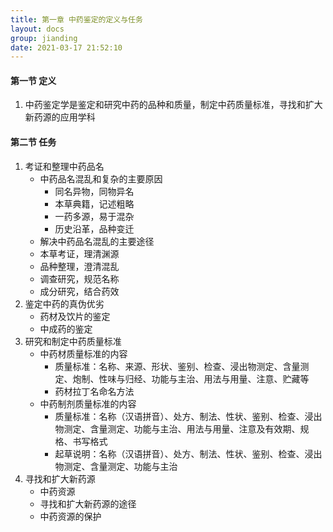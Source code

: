 ```yaml
---
title: 第一章 中药鉴定的定义与任务
layout: docs
group: jianding
date: 2021-03-17 21:52:10
---
```


#### 第一节 定义

1. 中药鉴定学是鉴定和研究中药的品种和质量，制定中药质量标准，寻找和扩大新药源的应用学科

#### 第二节 任务

1. 考证和整理中药品名
   + 中药品名混乱和复杂的主要原因
     + 同名异物，同物异名
     + 本草典籍，记述粗略
     + 一药多源，易于混杂
     + 历史沿革，品种变迁
   + 解决中药品名混乱的主要途径
   <!--more-->
     + 本草考证，理清渊源
     + 品种整理，澄清混乱
     + 调查研究，规范名称
     + 成分研究，结合药效
2. 鉴定中药的真伪优劣
   + 药材及饮片的鉴定
   + 中成药的鉴定
3. 研究和制定中药质量标准
   + 中药材质量标准的内容
     + 质量标准：名称、来源、形状、鉴别、检查、浸出物测定、含量测定、炮制、性味与归经、功能与主治、用法与用量、注意、贮藏等
     + 药材拉丁名命名方法
   + 中药制剂质量标准的内容
     + 质量标准：名称（汉语拼音）、处方、制法、性状、鉴别、检查、浸出物测定、含量测定、功能与主治、用法与用量、注意及有效期、规格、书写格式
     + 起草说明：名称（汉语拼音）、处方、制法、性状、鉴别、检查、浸出物测定、含量测定、功能与主治
4. 寻找和扩大新药源
   + 中药资源
   + 寻找和扩大新药源的途径
   + 中药资源的保护